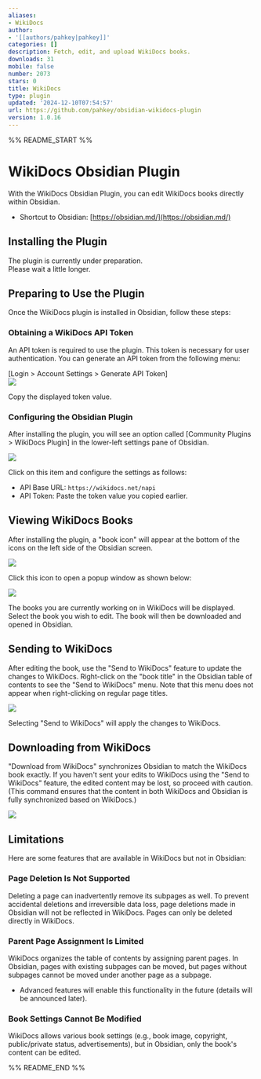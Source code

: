 ```yaml
---
aliases:
- WikiDocs
author:
- '[[authors/pahkey|pahkey]]'
categories: []
description: Fetch, edit, and upload WikiDocs books.
downloads: 31
mobile: false
number: 2073
stars: 0
title: WikiDocs
type: plugin
updated: '2024-12-10T07:54:57'
url: https://github.com/pahkey/obsidian-wikidocs-plugin
version: 1.0.16
---
```


%% README_START %%

# WikiDocs Obsidian Plugin

With the WikiDocs Obsidian Plugin, you can edit WikiDocs books directly within Obsidian.  

* Shortcut to Obsidian: [https://obsidian.md/](https://obsidian.md/)  


## Installing the Plugin  

The plugin is currently under preparation.  
Please wait a little longer.  


## Preparing to Use the Plugin  

Once the WikiDocs plugin is installed in Obsidian, follow these steps:  

### Obtaining a WikiDocs API Token  

An API token is required to use the plugin. This token is necessary for user authentication. You can generate an API token from the following menu:  

[Login > Account Settings > Generate API Token]  
![](https://wikidocs.net/images/page/267526/iShot_2024-11-28_15.42.32.png)  

Copy the displayed token value.  

### Configuring the Obsidian Plugin  

After installing the plugin, you will see an option called [Community Plugins > WikiDocs Plugin] in the lower-left settings pane of Obsidian.  

![](https://wikidocs.net/images/page/267526/iShot_2024-11-28_15.49.11.png)  

Click on this item and configure the settings as follows:  

- API Base URL: `https://wikidocs.net/napi`  
- API Token: Paste the token value you copied earlier.  


## Viewing WikiDocs Books  

After installing the plugin, a "book icon" will appear at the bottom of the icons on the left side of the Obsidian screen.  

![](https://wikidocs.net/images/page/267526/Pasted%20image%2020241128155407.png)  

Click this icon to open a popup window as shown below:  

![](https://wikidocs.net/images/page/267526/Pasted%20image%2020241128155553.png)  

The books you are currently working on in WikiDocs will be displayed. Select the book you wish to edit. The book will then be downloaded and opened in Obsidian.  

## Sending to WikiDocs  

After editing the book, use the "Send to WikiDocs" feature to update the changes to WikiDocs. Right-click on the "book title" in the Obsidian table of contents to see the "Send to WikiDocs" menu. Note that this menu does not appear when right-clicking on regular page titles.  

![](https://wikidocs.net/images/page/267526/Pasted%20image%2020241128160546.png)  

Selecting "Send to WikiDocs" will apply the changes to WikiDocs.  

## Downloading from WikiDocs  

"Download from WikiDocs" synchronizes Obsidian to match the WikiDocs book exactly. If you haven't sent your edits to WikiDocs using the "Send to WikiDocs" feature, the edited content may be lost, so proceed with caution. (This command ensures that the content in both WikiDocs and Obsidian is fully synchronized based on WikiDocs.)  

![](https://wikidocs.net/images/page/267526/Pasted%20image%2020241128160749.png)  


## Limitations  

Here are some features that are available in WikiDocs but not in Obsidian:  

### Page Deletion Is Not Supported  

Deleting a page can inadvertently remove its subpages as well. To prevent accidental deletions and irreversible data loss, page deletions made in Obsidian will not be reflected in WikiDocs. Pages can only be deleted directly in WikiDocs.  

### Parent Page Assignment Is Limited  

WikiDocs organizes the table of contents by assigning parent pages. In Obsidian, pages with existing subpages can be moved, but pages without subpages cannot be moved under another page as a subpage.  

* Advanced features will enable this functionality in the future (details will be announced later).  

### Book Settings Cannot Be Modified  

WikiDocs allows various book settings (e.g., book image, copyright, public/private status, advertisements), but in Obsidian, only the book's content can be edited.  



%% README_END %%